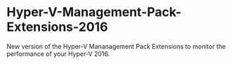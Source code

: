# Hyper-V-Management-Pack-Extensions-2016
New version of the Hyper-V Mananagement Pack Extensions to monitor the performance of your Hyper-V 2016. 
